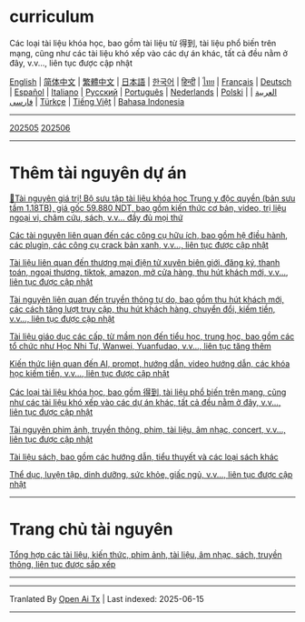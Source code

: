 # curriculum

Các loại tài liệu khóa học, bao gồm tài liệu từ 得到, tài liệu phổ biến trên mạng, cũng như các tài liệu khó xếp vào các dự án khác, tất cả đều nằm ở đây, v.v..., liên tục được cập nhật


[English](https://openaitx.github.io/view.html?user=mswnlz&project=curriculum&lang=en) | [简体中文](https://openaitx.github.io/view.html?user=mswnlz&project=curriculum&lang=zh-CN) | [繁體中文](https://openaitx.github.io/view.html?user=mswnlz&project=curriculum&lang=zh-TW) | [日本語](https://openaitx.github.io/view.html?user=mswnlz&project=curriculum&lang=ja) | [한국어](https://openaitx.github.io/view.html?user=mswnlz&project=curriculum&lang=ko) | [हिन्दी](https://openaitx.github.io/view.html?user=mswnlz&project=curriculum&lang=hi) | [ไทย](https://openaitx.github.io/view.html?user=mswnlz&project=curriculum&lang=th) | [Français](https://openaitx.github.io/view.html?user=mswnlz&project=curriculum&lang=fr) | [Deutsch](https://openaitx.github.io/view.html?user=mswnlz&project=curriculum&lang=de) | [Español](https://openaitx.github.io/view.html?user=mswnlz&project=curriculum&lang=es) | [Italiano](https://openaitx.github.io/view.html?user=mswnlz&project=curriculum&lang=it) | [Русский](https://openaitx.github.io/view.html?user=mswnlz&project=curriculum&lang=ru) | [Português](https://openaitx.github.io/view.html?user=mswnlz&project=curriculum&lang=pt) | [Nederlands](https://openaitx.github.io/view.html?user=mswnlz&project=curriculum&lang=nl) | [Polski](https://openaitx.github.io/view.html?user=mswnlz&project=curriculum&lang=pl) | [العربية](https://openaitx.github.io/view.html?user=mswnlz&project=curriculum&lang=ar) | [فارسی](https://openaitx.github.io/view.html?user=mswnlz&project=curriculum&lang=fa) | [Türkçe](https://openaitx.github.io/view.html?user=mswnlz&project=curriculum&lang=tr) | [Tiếng Việt](https://openaitx.github.io/view.html?user=mswnlz&project=curriculum&lang=vi) | [Bahasa Indonesia](https://openaitx.github.io/view.html?user=mswnlz&project=curriculum&lang=id)


-------------------

[202505](https://raw.githubusercontent.com/mswnlz/curriculum/main/202505.md)
[202506](https://raw.githubusercontent.com/mswnlz/curriculum/main/202506.md)

---------------
# Thêm tài nguyên dự án

[🎁Tài nguyên giá trị! Bộ sưu tập tài liệu khóa học Trung y độc quyền (bản sưu tầm 1.18TB), giá gốc 59.880 NDT, bao gồm kiến thức cơ bản, video, trị liệu ngoại vi, châm cứu, sách, v.v... đầy đủ mọi thứ](https://github.com/mswnlz/chinese-traditional)

[Các tài nguyên liên quan đến các công cụ hữu ích, bao gồm hệ điều hành, các plugin, các công cụ crack bản xanh, v.v..., liên tục được cập nhật](https://github.com/mswnlz/tools)

[Tài liệu liên quan đến thương mại điện tử xuyên biên giới, đăng ký, thanh toán, ngoại thương, tiktok, amazon, mở cửa hàng, thu hút khách mới, v.v..., liên tục được cập nhật](https://github.com/mswnlz/cross-border)

[Tài nguyên liên quan đến truyền thông tự do, bao gồm thu hút khách mới, các cách tăng lượt truy cập, thu hút khách hàng, chuyển đổi, kiếm tiền, v.v..., liên tục được cập nhật](https://github.com/mswnlz/self-media)

[Tài liệu giáo dục các cấp, từ mầm non đến tiểu học, trung học, bao gồm các tổ chức như Học Nhi Tư, Wanwei, Yuanfudao, v.v..., liên tục tăng thêm](https://github.com/mswnlz/edu-knowlege)

[Kiến thức liên quan đến AI, prompt, hướng dẫn, video hướng dẫn, các khóa học kiếm tiền, v.v..., liên tục được cập nhật](https://github.com/mswnlz/AIknowledge)

[Các loại tài liệu khóa học, bao gồm 得到, tài liệu phổ biến trên mạng, cũng như các tài liệu khó xếp vào các dự án khác, tất cả đều nằm ở đây, v.v..., liên tục được cập nhật](https://github.com/mswnlz/curriculum)

[Tài nguyên phim ảnh, truyền thông, phim, tài liệu, âm nhạc, concert, v.v..., liên tục được cập nhật](https://github.com/mswnlz/movies)

[Tài liệu sách, bao gồm các hướng dẫn, tiểu thuyết và các loại sách khác](https://github.com/mswnlz/book)

[Thể dục, luyện tập, dinh dưỡng, sức khỏe, giấc ngủ, v.v..., liên tục được cập nhật](https://github.com/mswnlz/healthy)

---------------

# Trang chủ tài nguyên
[Tổng hợp các tài liệu, kiến thức, phim ảnh, tài liệu, âm nhạc, sách, truyền thông, liên tục được sắp xếp](https://github.com/mswnlz)

---------------

---

Tranlated By [Open Ai Tx](https://github.com/OpenAiTx/OpenAiTx) | Last indexed: 2025-06-15

---